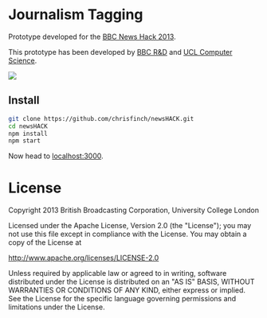 # Journalism Tagging

Prototype developed for the [BBC News Hack 2013](http://newshack.co.uk/).

This prototype has been developed by [BBC R&D](http://bbc.co.uk/rd) and [UCL Computer Science](http://www.cs.ucl.ac.uk/).

![](https://raw.github.com/chrisfinch/newsHACK/master/demo.gif)

## Install

```bash
git clone https://github.com/chrisfinch/newsHACK.git
cd newsHACK
npm install
npm start
```

Now head to [localhost:3000](http://localhost:3000).

# License

Copyright 2013 British Broadcasting Corporation, University College London

Licensed under the Apache License, Version 2.0 (the "License"); you may not use this file except in compliance with the License. You may obtain a copy of the License at

http://www.apache.org/licenses/LICENSE-2.0

Unless required by applicable law or agreed to in writing, software distributed under the License is distributed on an "AS IS" BASIS, WITHOUT WARRANTIES OR CONDITIONS OF ANY KIND, either express or implied. See the License for the specific language governing permissions and limitations under the License.
